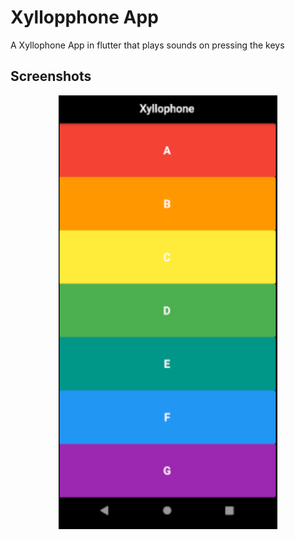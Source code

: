 # Xyllopphone App

A Xyllophone App in flutter that plays sounds on pressing the keys

## Screenshots

<p align="center">
  <img src="/screenshots/1.PNG" width="350" alt="SS 1"><br/>
</p>